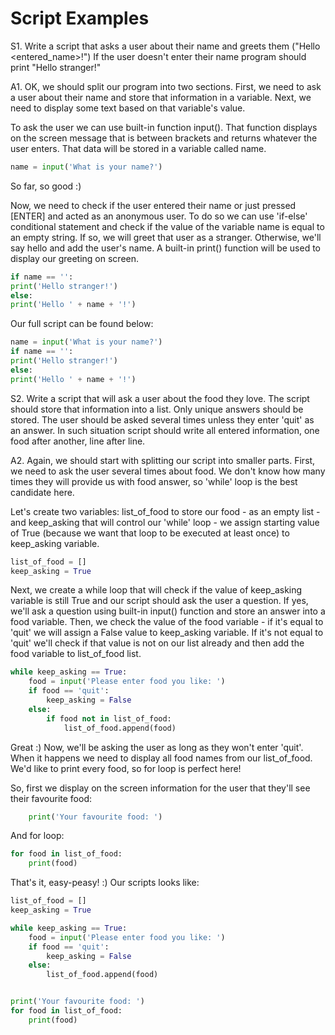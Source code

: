 # Script Examples


S1. Write a script that asks a user about their name and greets them ("Hello <entered_name>!") If the user doesn't enter their name program should print "Hello stranger!"

A1. OK, we should split our program into two sections. First, we need to ask a user about their name and store that information in a variable. Next, we need to display some text based on that variable's value.

To ask the user we can use built-in function input(). That function displays on the screen message that is between brackets and returns whatever the user enters. That data will be stored in a variable called name.
```python
name = input('What is your name?')
```
So far, so good :)
 
Now, we need to check if the user entered their name or just pressed [ENTER] and acted as an anonymous user. To do so we can use 'if-else' conditional statement and check if the value of the variable name is equal to an empty string. If so, we will greet that user as a stranger. Otherwise, we'll say hello and add the user's name. A built-in print() function will be used to display our greeting on screen.
```python
if name == '':
print('Hello stranger!')
else:
print('Hello ' + name + '!')
```

Our full script can be found below:
```python
name = input('What is your name?')
if name == '':
print('Hello stranger!')
else:
print('Hello ' + name + '!')
```


S2. Write a script that will ask a user about the food they love. The script should store that information into a list. Only unique answers should be stored. The user should be asked several times unless they enter 'quit' as an answer. In such situation script should write all entered information, one food after another, line after line.

A2. Again, we should start with splitting our script into smaller parts. First, we need to ask the user several times about food. We don't know how many times they will provide us with food answer, so 'while' loop is the best candidate here.

Let's create two variables: list_of_food to store our food - as an empty list - and keep_asking that will control our 'while' loop - we assign starting value of True (because we want that loop to be executed at least once) to keep_asking variable.
```python
list_of_food = []
keep_asking = True
```
Next, we create a while loop that will check if the value of keep_asking variable is still True and our script should ask the user a question. If yes, we'll ask a question using built-in input() function and store an answer into a food variable. Then, we check the value of the food variable - if it's equal to 'quit' we will assign a False value to keep_asking variable. If it's not equal to 'quit' we'll check if that value is not on our list already and then add the food variable to list_of_food list.  
```python
while keep_asking == True:
	food = input('Please enter food you like: ')
	if food == 'quit':
		keep_asking = False
	else:
		if food not in list_of_food:
			list_of_food.append(food)
```
Great :) Now, we'll be asking the user as long as they won't enter 'quit'. When it happens we need to display all food names from our list_of_food. We'd like to print every food, so for loop is perfect here!

So, first we display on the screen information for the user that they'll see their favourite food:
```python
	print('Your favourite food: ')
```
And for loop:
```python
for food in list_of_food:
	print(food)
```
That's it, easy-peasy! :)
Our scripts looks like:

```python  
list_of_food = []
keep_asking = True

while keep_asking == True:
	food = input('Please enter food you like: ')
	if food == 'quit':
		keep_asking = False
	else:
		list_of_food.append(food)


print('Your favourite food: ')
for food in list_of_food:
	print(food)
```